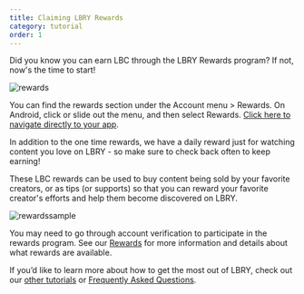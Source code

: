 ```yaml
---
title: Claiming LBRY Rewards
category: tutorial
order: 1
---
```


Did you know you can earn LBC through the LBRY Rewards program? If not, now's the time to start!

![rewards](https://spee.ch/9/rewards-tutorial01.png)

You can find the rewards section under the Account menu > Rewards. On Android, click or slide out the menu, and then select Rewards. [Click here to navigate directly to your app](https://open.lbry.com/?rewards).

In addition to the one time rewards, we have a daily reward just for watching content you love on LBRY - so make sure to check back often to keep earning! 

These LBC rewards can be used to buy content being sold by your favorite creators, or as tips (or supports) so that you can reward your favorite creator's efforts and help them become discovered on LBRY.

![rewardssample](https://spee.ch/e/rewards-sample.png)

You may need to go through account verification to participate in the rewards program. See our [Rewards](https://lbry.com/faq/rewards) for more information and details about what rewards are available. 

If you’d like to learn more about how to get the most out of LBRY, check out our [other tutorials](https://lbry.com/faq?category=tutorial) or [Frequently Asked Questions](https://lbry.com/faq).
